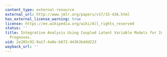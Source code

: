 ```yaml
---
content_type: external-resource
external_url: http://www.jmlr.org/papers/v17/15-436.html
has_external_license_warning: true
license: https://en.wikipedia.org/wiki/All_rights_reserved
status: ''
title: Integrative Analysis Using Coupled Latent Variable Models for Individualizing
  Prognoses.
uid: 2e285c92-9a1f-4a8e-b672-44363bddd223
wayback_url: ''
---
```

